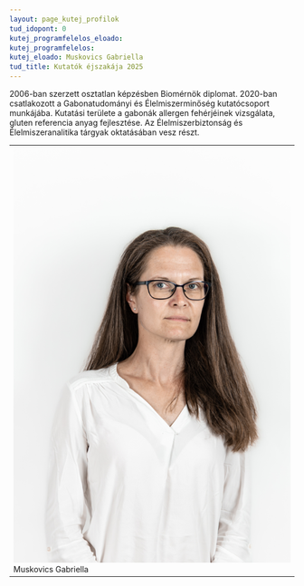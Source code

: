 ```yaml
---
layout: page_kutej_profilok
tud_idopont: 0
kutej_programfelelos_eloado:
kutej_programfelelos: 
kutej_eloado: Muskovics Gabriella
tud_title: Kutatók éjszakája 2025
---
```


2006-ban szerzett osztatlan képzésben Biomérnök diplomat. 2020-ban csatlakozott a Gabonatudományi és Élelmiszerminőség kutatócsoport munkájába. Kutatási területe a gabonák allergen fehérjéinek vizsgálata, gluten referencia anyag fejlesztése. Az Élelmiszerbiztonság és Élelmiszeranalitika tárgyak oktatásában vesz részt.

<table class="picture">
<tr>
<td>

<div class="gallery">
    <img src="images/Muskovics Gabriella.jpg" max-width="250" max-height="200">
  <div class="desc">Muskovics Gabriella</div>
</div>

</td>
</tr>
</table>
